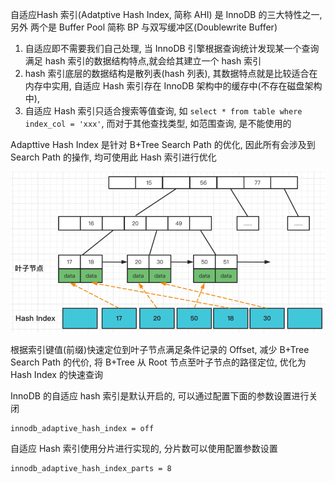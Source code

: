 自适应Hash 索引(Adatptive Hash Index, 简称 AHI) 是 InnoDB 的三大特性之一, 另外 两个是 Buffer Pool 简称 BP 与双写缓冲区(Doublewrite Buffer)

1.   自适应即不需要我们自己处理, 当 InnoDB 引擎根据查询统计发现某一个查询满足 hash 索引的数据结构特点,就会给其建立一个 hash 索引
2.   hash 索引底层的数据结构是散列表(hash 列表), 其数据特点就是比较适合在内存中实用, 自适应 Hash 索引存在 InnoDB 架构中的缓存中(不存在磁盘架构中),
3.   自适应 Hash 索引只适合搜索等值查询, 如 `select * from table where index_col = 'xxx'`, 而对于其他查找类型, 如范围查询, 是不能使用的

Adapttive Hash Index 是针对 B+Tree Search Path 的优化, 因此所有会涉及到 Search Path 的操作, 均可使用此 Hash 索引进行优化

![](../.assets/mysql_自适应Hash索引.png)

根据索引键值(前缀)快速定位到叶子节点满足条件记录的 Offset, 减少 B+Tree Search Path 的代价, 将 B+Tree 从 Root 节点至叶子节点的路径定位, 优化为 Hash Index 的快速查询

InnoDB 的自适应 hash 索引是默认开启的, 可以通过配置下面的参数设置进行关闭

```shell
innodb_adaptive_hash_index = off
```

自适应 Hash 索引使用分片进行实现的, 分片数可以使用配置参数设置

```shell
innodb_adaptive_hash_index_parts = 8
```

